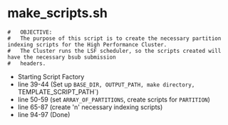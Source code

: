 # make_scripts.sh

```
#   OBJECTIVE:
#	The purpose of this script is to create the necessary partition indexing scripts for the High Performance Cluster.  
#	The Cluster runs the LSF scheduler, so the scripts created will have the necessary bsub submission
#	headers.
```

- Starting Script Factory
- line 39-44 (Set up `BASE_DIR, OUTPUT_PATH, make directory, `TEMPLATE_SCRIPT_PATH`)
- line 50-59 (set `ARRAY_OF_PARTITIONS`, create scripts for `PARTITION`)
- line 65-87 (create 'n' necessary indexing scripts)
- line 94-97 (Done)
